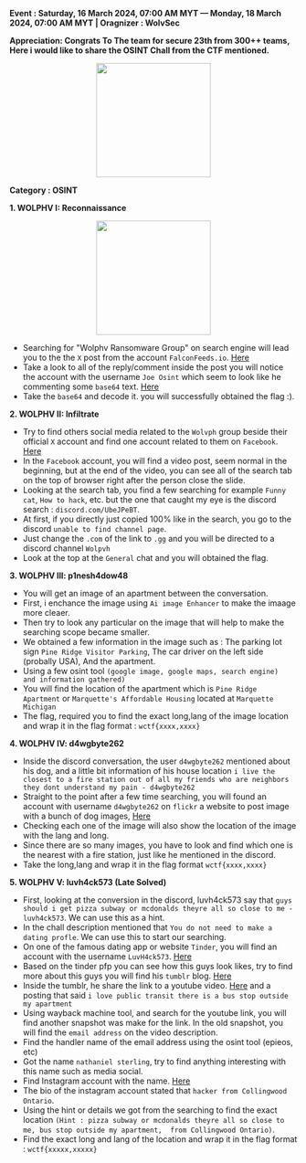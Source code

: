 **Event :  Saturday, 16 March 2024, 07:00 AM MYT — Monday, 18 March 2024, 07:00 AM MYT | Oragnizer : WolvSec**<br>

**Appreciation: Congrats To The team for secure 23th from 300++ teams, Here i would like to share the OSINT Chall from the CTF mentioned.**


<p align="center">
   <img src="https://miro.medium.com/v2/resize:fit:300/format:webp/0*QjGHN8bu9hZIaz-n" width=200>
</p>


**Category : OSINT**

**1. WOLPHV I: Reconnaissance**

<p align="center">
   <img src="![image](https://github.com/ItsZer01/CTF-Writeup/assets/103404282/194a5356-4594-4035-9f21-2b715558877c)
" width=200>
</p>

- Searching for "Wolphv Ransomware Group" on search engine will lead you to the the `X` post from the account `FalconFeeds.io`. [Here](https://twitter.com/FalconFeedsio/status/1706989111414849989)
- Take a look to all of the reply/comment inside the post you will notice the account with the username `Joe Osint` which seem to look like he commenting some `base64` text. [Here](https://twitter.com/JoeOsint__)
- Take the `base64` and decode it. you will successfully obtained the flag :).

**2. WOLPHV II: Infiltrate**

- Try to find others social media related to the `Wolvph` group beside their official `X` account and find one account related to them on `Facebook`. [Here](https://www.facebook.com/groups/921721029413388/?hoisted_section_header_type=recently_seen&multi_permalinks=921722342746590)
- In the `Facebook` account, you will find a video post, seem normal in the beginning, but at the end of the video, you can see all of the search tab on the top of browser right after the person close the slide.
- Looking at the search tab, you find a few searching for example `Funny cat`, `How to hack`, etc. but the one that caught my eye is the discord search : `discord.com/UbeJPeBT`.
- At first, if you directly just copied 100% like in the search, you go to the discord `unable to find channel page`.
- Just change the `.com` of the link to `.gg` and you will be directed to a discord channel `Wolpvh`
- Look at the top at the `General` chat and you will obtained the flag.

**3. WOLPHV III: p1nesh4dow48**

- You will get an image of an apartment between the conversation.
- First, i enchance the image using `Ai image Enhancer` to make the imaage more cleaer.
- Then try to look any particular on the image that will help to make the searching scope became smaller.
- We obtained a few information in the image such as : The parking lot sign `Pine Ridge Visitor Parking`, The car driver on the left side (probally USA), And the apartment.
- Using a few osint tool `(google image, google maps, search engine)  and information gathered)`
- You will find the location of the apartment which is `Pine Ridge Apartment` or `Marquette's Affordable Housing` located at  `Marquette Michigan`
- The flag, required you to find the exact long,lang of the image location and wrap it in the flag format : `wctf{xxxx,xxxx}`

**4. WOLPHV IV: d4wgbyte262**

- Inside the discord conversation, the user `d4wgbyte262` mentioned about his dog, and a little bit information of his house location `i live the closest to a fire station out of all my friends who are neighbors they dont understand my pain - d4wgbyte262 `
- Straight to the point after a few time searching, you will found an account with username `d4wgbyte262` on `flickr` a website to post image with a bunch of dog images, [Here](https://www.flickr.com/photos/200261418@N03/albums/)
- Checking each one of the image will also show the location of the image with the lang and long.
- Since there are so many images, you have to look and find which one is the nearest with a fire station, just like he mentioned in the discord.
- Take the long,lang and wrap it in the flag format `wctf{xxxx,xxxx}`


**5. WOLPHV V: luvh4ck573 (Late Solved)**

- First, looking at the conversion in the discord, luvh4ck573 say that `guys should i get pizza subway or mcdonalds theyre all so close to me - luvh4ck573`. We can use this as a hint. 
- In the chall description mentioned that `You do not need to make a dating profle`. We can use this to start our searching.
- On one of the famous dating app or website `Tinder`, you will find an account with the username `LuvH4ck573`. [Here](https://tinder.com/@luvh4ck573)
- Based on the tinder pfp you can see how this guys look likes, try to find more about this guys you will find his `tumblr` blog. [Here](https://www.tumblr.com/nathan-rizz-blog67945?redirect_to=%2Fnathan-rizz-blog67945&source=blog_view_login_wall)
- Inside the tumblr, he share the link to a youtube video. [Here](https://www.youtube.com/watch?v=ZEJdSXbglZs) and a posting that said `i love public transit there is a bus stop outside my apartment `
- Using wayback machine tool, and search for the youtube link, you will find another snapshot was make for the link. In the old snapshot, you will find the `email address` on the video description.
- Find the handler name of the email address using the osint tool (epieos, etc)
- Got the name `nathaniel sterling`, try to find anything interesting with this name such as media social.
- Find Instagram account with the name. [Here](https://www.instagram.com/nathaniel_sterling2/) 
- The bio of the instagram account stated that `hacker from Collingwood Ontario`.
- Using the hint or details we got from the searching to find the exact location `(Hint : pizza subway or mcdonalds theyre all so close to me, bus stop outside my apartment,  from Collingwood Ontario)`.
- Find the exact long and lang of the location and wrap it in the flag format : `wctf{xxxxx,xxxxx}`
